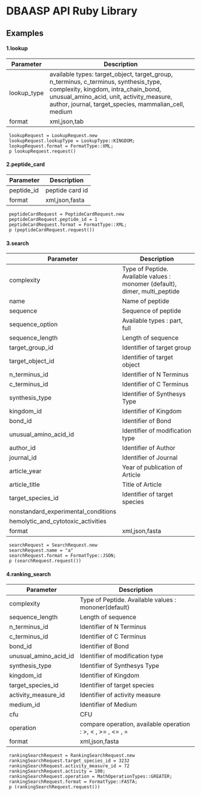 
# DBAASP API Ruby Library



## Examples

####  1.lookup 

| Parameter | Description |
| --- | --- |
| lookup_type | available types: target_object, target_group, n_terminus, c_terminus, synthesis_type, complexity, kingdom, intra_chain_bond, unusual_amino_acid, unit, activity_measure, author, journal, target_species, mammalian_cell, medium |
| format | xml,json,tab |

```
 lookupRequest = LookupRequest.new
 lookupRequest.lookupType = LookupType::KINGDOM;
 lookupRequest.format = FormatType::XML;
 p lookupRequest.request()

```

#### 2.peptide_card 

| Parameter | Description |
| --- | --- |
| peptide_id | peptide card id |
| format | xml,json,fasta |


```
 peptideCardRequest = PeptideCardRequest.new
 peptideCardRequest.peptide_id = 1
 peptideCardRequest.format = FormatType::XML;
 p (peptideCardRequest.request())

```


#### 3.search 

| Parameter | Description |
| --- | --- |
| complexity | Type of Peptide. Available values : monomer (default), dimer, multi_peptide |
| name | Name of peptide |
| sequence | Sequence of peptide |
| sequence_option | Available types : part, full |
| sequence_length | Length of sequence |
| target_group_id | Identifier of target group |
| target_object_id | Identifier of target object |
| n_terminus_id | Identifier of N Terminus |
| c_terminus_id | Identifier of C Terminus |
| synthesis_type | Identifier of Synthesys Type |
| kingdom_id | Identifier of Kingdom |
| bond_id | Identifier of Bond |
| unusual_amino_acid_id | Identifier of modification type |
| author_id | Identifier of Author |
| journal_id | Identifier of Journal |
| article_year | Year of publication of Article |
| article_title | Title of Article |
| target_species_id | Identifier of target species |
| nonstandard_experimental_conditions |  |
| hemolytic_and_cytotoxic_activities |  |
| format | xml,json,fasta |


```
 searchRequest = SearchRequest.new
 searchRequest.name = "a"
 searchRequest.format = FormatType::JSON;
 p (searchRequest.request())

```

#### 4.ranking_search 

| Parameter | Description |
| --- | --- |
| complexity | Type of Peptide. Available values : mononer(default) |
| sequence_length | Length of sequence |
| n_terminus_id | Identifier of N Terminus |
| c_terminus_id | Identifier of C Terminus |
| bond_id | Identifier of Bond |
| unusual_amino_acid_id | Identifier of modification type |
| synthesis_type | Identifier of Synthesys Type |
| kingdom_id | Identifier of Kingdom |
| target_species_id | Identifier of target species |
| activity_measure_id | Identifier of activity measure |
| medium_id | Identifier of Medium |
| cfu | CFU |
| operation | compare operation, available operation : >, < , >= , <= , = |
| format | xml,json,fasta |

```
 rankingSearchRequest = RankingSearchRequest.new
 rankingSearchRequest.target_species_id = 3232
 rankingSearchRequest.activity_measure_id = 72
 rankingSearchRequest.activity = 100;
 rankingSearchRequest.operation = MathOperationTypes::GREATER;
 rankingSearchRequest.format = FormatType::FASTA;
 p (rankingSearchRequest.request())

```


